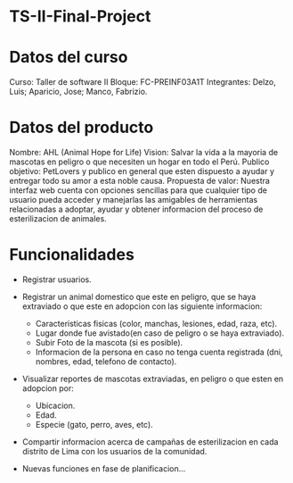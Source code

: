 # TS-II-Final-Project

# Datos del curso
Curso: Taller de software II
Bloque: FC-PREINF03A1T 
Integrantes: Delzo, Luis; Aparicio, Jose; Manco, Fabrizio.

# Datos del producto
Nombre: AHL (Animal Hope for Life)
Vision: Salvar la vida a la mayoria de mascotas en peligro o que necesiten un hogar en todo el Perú.
Publico objetivo: PetLovers y publico en general que esten dispuesto a ayudar y entregar todo su amor a esta noble causa.
Propuesta de valor: Nuestra interfaz web cuenta con opciones sencillas para que cualquier tipo de usuario pueda acceder y manejarlas las amigables de herramientas relacionadas a adoptar, ayudar y obtener informacion del proceso de esterilizacion de animales.   

# Funcionalidades 
- Registrar usuarios. 
- Registrar un animal domestico que este en peligro, que se haya extraviado o que este en adopcion con las siguiente informacion:
    - Caracteristicas fisicas (color, manchas, lesiones, edad, raza, etc).
    - Lugar donde fue avistado(en caso de peligro o se haya extraviado).
    - Subir Foto de la mascota (si es posible).
    - Informacion de la persona en caso no tenga cuenta registrada (dni, nombres, edad, telefono de contacto).

- Visualizar reportes de mascotas extraviadas, en peligro o que esten en adopcion por:
    - Ubicacion.
    - Edad.
    - Especie (gato, perro, aves, etc).

- Compartir informacion acerca de campañas de esterilizacion en cada distrito de Lima con los usuarios de la comunidad. 

- Nuevas funciones en fase de planificacion...
